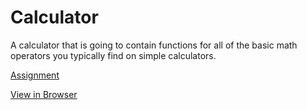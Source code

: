 # Calculator

A calculator that is going to contain functions for all of the basic math operators you typically find on simple calculators.

[Assignment](https://www.theodinproject.com/courses/web-development-101/lessons/calculator?ref=lnav#assignment)

[View in Browser](https://novibonjovi.github.io/calculator/)
